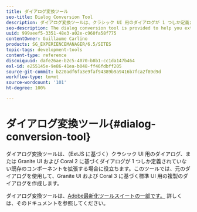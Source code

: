 ```yaml
---
title: ダイアログ変換ツール
seo-title: Dialog Conversion Tool
description: ダイアログ変換ツールは、クラシック UI 用のダイアログが 1 つしか定義されていない既存のコンポーネントを拡張する場合に役立ちます
seo-description: The dialog conversion tool is provided to help you extend existing components that only have a dialog defined for the classic UI
uuid: 999aeef5-3351-48e3-a02e-c960fa58f775
contentOwner: Guillaume Carlino
products: SG_EXPERIENCEMANAGER/6.5/SITES
topic-tags: development-tools
content-type: reference
discoiquuid: dafe26ae-b2c5-4070-b8b1-cc1da147b464
exl-id: e255145e-9e86-41ea-b048-ff46fdbff205
source-git-commit: b220adf6fa3e9faf94389b9a9416b7fca2f89d9d
workflow-type: tm+mt
source-wordcount: '101'
ht-degree: 100%

---
```


# ダイアログ変換ツール{#dialog-conversion-tool}

ダイアログ変換ツールは、（ExtJS に基づく）クラシック UI 用のダイアログ、または Granite UI および Coral 2 に基づくダイアログが 1 つしか定義されていない既存のコンポーネントを拡張する場合に役立ちます。このツールでは、元のダイアログを使用して、Granite UI および Coral 3 に基づく標準 UI 用の複製のダイアログを作成します。

ダイアログ変換ツールは、[Adobe最新化ツールスイートの一部です。](modernization-tools.md) 詳しくは、そのドキュメントを参照してください。
